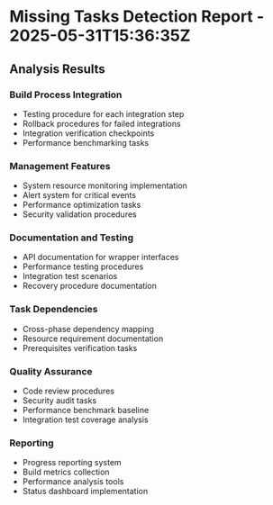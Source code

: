 # Missing Tasks Detection Report - 2025-05-31T15:36:35Z

## Analysis Results

### Build Process Integration
- Testing procedure for each integration step
- Rollback procedures for failed integrations
- Integration verification checkpoints
- Performance benchmarking tasks

### Management Features
- System resource monitoring implementation
- Alert system for critical events
- Performance optimization tasks
- Security validation procedures

### Documentation and Testing
- API documentation for wrapper interfaces
- Performance testing procedures
- Integration test scenarios
- Recovery procedure documentation

### Task Dependencies
- Cross-phase dependency mapping
- Resource requirement documentation
- Prerequisites verification tasks

### Quality Assurance
- Code review procedures
- Security audit tasks
- Performance benchmark baseline
- Integration test coverage analysis

### Reporting
- Progress reporting system
- Build metrics collection
- Performance analysis tools
- Status dashboard implementation
